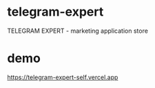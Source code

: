 # telegram-expert
TELEGRAM EXPERT - marketing application store 

# demo

https://telegram-expert-self.vercel.app
